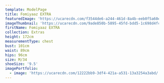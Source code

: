 ```yaml
---
template: ModelPage
title: Fomiyaaz EXTRA
featuredImage: 'https://ucarecdn.com/f3544de6-a244-461d-8a4b-eeb0f5a60e55/'
imageThumbnail: 'https://ucarecdn.com/9ade850b-5895-45fd-bdd5-1c698d4fc843/'
firstName: Fomiyaaz EXTRA
collection: Extras
height: 172cm
measurementType: chest
bust: 101cm
waist: 89cm
hips: 96cm
size: M/34
shoeSize: '9.5'
imagePortfolio:
  - image: 'https://ucarecdn.com/12222bb9-3df4-421a-a531-13a3254a3abd/'
---
```


